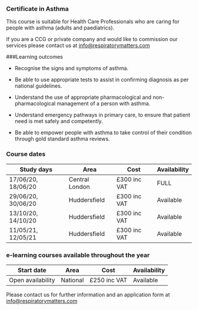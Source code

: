 ### Certificate in Asthma

This course is suitable for Health Care Professionals who are caring for people with asthma (adults and paediatrics). 

If you are a CCG or private company and would like to commission our services please contact us at info@respiratorymatters.com

###Learning outcomes

* Recognise the signs and symptoms of asthma.

* Be able to use appropriate tests to assist in confirming diagnosis as per national guidelines.

* Understand the use of appropriate pharmacological and non-pharmacological management of a person with asthma.

* Understand emergency pathways in primary care, to ensure that patient need is met safely and competently.

* Be able to empower people with asthma to take control of their condition through gold standard asthma reviews.

### Course dates

|Study days          |	Area          | Cost       | Availability|
|--------------------|---------------|-------------|-------------
| 17/06/20, 18/06/20 | Central London| £300 inc VAT| FULL        |
| 29/06/20, 30/06/20 | Huddersfield  | £300 inc VAT| Available   |
| 13/10/20, 14/10/20 | Huddersfield  | £300 inc VAT| Available   |
| 11/05/21, 12/05/21 | Huddersfield  | £300 inc VAT| Available   |

### e-learning courses available throughout the year

|Start date          |	Area          | Cost        | Availability|
|--------------------|----------------|-------------|-------------
| Open availability  | National       | £250 inc VAT| Available   |


Please contact us for further information and an application form at info@respiratorymatters.com
